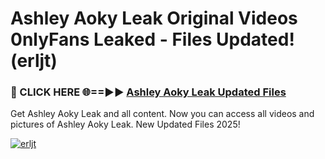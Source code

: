 # Ashley Aoky Leak Original Videos 0nlyFans Leaked - Files Updated! (erljt)

<h3>🔴 CLICK HERE 🌐==►► <a href="https://tinyurl.com/x26r9saj" rel="nofollow">Ashley Aoky Leak Updated Files</a></h3>

Get Ashley Aoky Leak and all content. Now you can access all videos and pictures of Ashley Aoky Leak. New Updated Files 2025!

[![erljt](https://i.imgur.com/LkgZPqh.gif)](https://tinyurl.com/x26r9saj)
